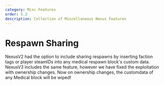 ```yaml
---
category: Misc Features
order: 5.2
description: Collection of Miscellaneous Nexus Features
---
```


# Respawn Sharing
NexusV2 had the option to include sharing respawns by inserting faction tags or player steamIDs into any medical respawn block's custom data. NexusV3 includes the same feature, however we have fixed the exploitation with ownership changes. Now on ownership changes, the customdata of any Medical block will be wiped!













